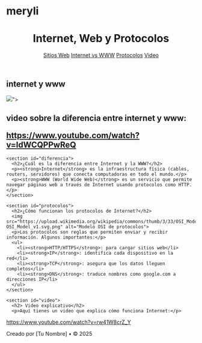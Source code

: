 # meryli
<!DOCTYPE html>
<html lang="es">
<head>
  <meta charset="UTF-8">
  <title>Internet y Sitios Web</title>
  <link rel="stylesheet" href="style.css">
</head>
<body>
  <header>
    <h1>Internet, Web y Protocolos</h1>
    <nav>
      <a href="#sitio-web">Sitios Web</a>
      <a href="#diferencia">Internet vs WWW</a>
      <a href="#protocolos">Protocolos</a>
      <a href="#video">Video</a>
    </nav>
  </header>

  <main>
    <section id="sitio-web">
      <h2>internet y www</h2>
      <img src="https://electronicaonline.net/wp-content/uploads/2024/07/Diferencia-entre-Internet-y-Web.webp" 
      background-image: url('ruta/de/tu/imagen.jpg'); /*https://electronicaonline.net/wp-content/uploads/2024/07/Diferencia-entre-Internet-y-Web.webp */
      background-size: tamaño ; /* https://electronicaonline.net/wp-content/uploads/2024/07/Diferencia-entre-Internet-y-Web.webp */
      background-repeat: no-repeat; /* https://electronicaonline.net/wp-content/uploads/2024/07/Diferencia-entre-Internet-y-Web.webp */
      background-position: center; /* https://electronicaonline.net/wp-content/uploads/2024/07/Diferencia-entre-Internet-y-Web.webp */>">
       <h2 Video explicativo</h2>
      <p>video sobre la diferencia entre internet y www:</p>
<a href="https://www.youtube.com/watch?v=ldWCQPPwReQ" target="_blank">https://www.youtube.com/watch?v=ldWCQPPwReQ</a>
    </section>

    <section id="diferencia">
      <h2>¿Cuál es la diferencia entre Internet y la WWW?</h2>
      <p><strong>Internet</strong> es la infraestructura física (cables, routers, servidores) que conecta computadoras en todo el mundo.</p>
      <p><strong>WWW (World Wide Web)</strong> es un servicio que permite navegar páginas web a través de Internet usando protocolos como HTTP.</p>
    </section>

    <section id="protocolos">
      <h2>¿Cómo funcionan los protocolos de Internet?</h2>
      <img src="https://upload.wikimedia.org/wikipedia/commons/thumb/3/33/OSI_Model_v1.svg/640px-OSI_Model_v1.svg.png" alt="Modelo OSI de protocolos">
      <p>Los protocolos son reglas que permiten enviar y recibir información. Algunos importantes:</p>
      <ul>
        <li><strong>HTTP/HTTPS</strong>: para cargar sitios web</li>
        <li><strong>IP</strong>: identifica cada dispositivo en la red</li>
        <li><strong>TCP</strong>: asegura que los datos lleguen completos</li>
        <li><strong>DNS</strong>: traduce nombres como google.com a direcciones IP</li>
      </ul>
    </section>

    <section id="video">
      <h2> Video explicativo</h2>
      <p>Aquí tienes un video que explica cómo funciona Internet:</p>
<a href="https://www.youtube.com/watch?v=rw41W8crZ_Y" target="_blank">https://www.youtube.com/watch?v=rw41W8crZ_Y</a>     
    </section>
  </main>

  <footer>
    <p>Creado por [Tu Nombre] • © 2025</p>
  </footer>
</body>
</html>
